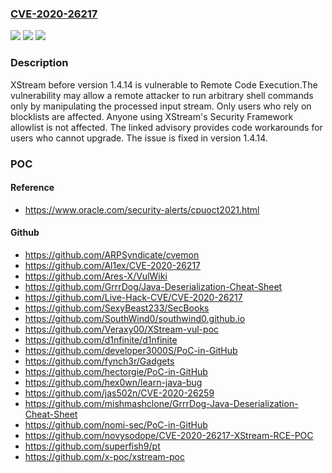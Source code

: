 ### [CVE-2020-26217](https://cve.mitre.org/cgi-bin/cvename.cgi?name=CVE-2020-26217)
![](https://img.shields.io/static/v1?label=Product&message=xstream&color=blue)
![](https://img.shields.io/static/v1?label=Version&message=n%2Fa&color=blue)
![](https://img.shields.io/static/v1?label=Vulnerability&message=CWE-78%20OS%20Command%20Injection&color=brighgreen)

### Description

XStream before version 1.4.14 is vulnerable to Remote Code Execution.The vulnerability may allow a remote attacker to run arbitrary shell commands only by manipulating the processed input stream. Only users who rely on blocklists are affected. Anyone using XStream's Security Framework allowlist is not affected. The linked advisory provides code workarounds for users who cannot upgrade. The issue is fixed in version 1.4.14.

### POC

#### Reference
- https://www.oracle.com/security-alerts/cpuoct2021.html

#### Github
- https://github.com/ARPSyndicate/cvemon
- https://github.com/Al1ex/CVE-2020-26217
- https://github.com/Ares-X/VulWiki
- https://github.com/GrrrDog/Java-Deserialization-Cheat-Sheet
- https://github.com/Live-Hack-CVE/CVE-2020-26217
- https://github.com/SexyBeast233/SecBooks
- https://github.com/SouthWind0/southwind0.github.io
- https://github.com/Veraxy00/XStream-vul-poc
- https://github.com/d1nfinite/d1nfinite
- https://github.com/developer3000S/PoC-in-GitHub
- https://github.com/fynch3r/Gadgets
- https://github.com/hectorgie/PoC-in-GitHub
- https://github.com/hex0wn/learn-java-bug
- https://github.com/jas502n/CVE-2020-26259
- https://github.com/mishmashclone/GrrrDog-Java-Deserialization-Cheat-Sheet
- https://github.com/nomi-sec/PoC-in-GitHub
- https://github.com/novysodope/CVE-2020-26217-XStream-RCE-POC
- https://github.com/superfish9/pt
- https://github.com/x-poc/xstream-poc

